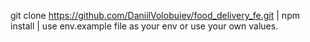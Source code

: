 git clone https://github.com/DaniilVolobuiev/food_delivery_fe.git |
npm install |
use env.example file as your env or use your own values. 
